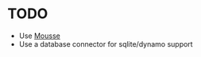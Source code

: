 # TODO

* Use [Mousse](https://github.com/tyrenn/mousse)
* Use a database connector for sqlite/dynamo support
